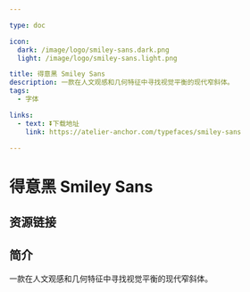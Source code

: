 ```yaml
---

type: doc

icon:
  dark: /image/logo/smiley-sans.dark.png
  light: /image/logo/smiley-sans.light.png

title: 得意黑 Smiley Sans
description: 一款在人文观感和几何特征中寻找视觉平衡的现代窄斜体。
tags:
  - 字体

links:
  - text: ⏬下载地址
    link: https://atelier-anchor.com/typefaces/smiley-sans

---
```


<ShowLogo />

# 得意黑 Smiley Sans

<ShowTags />

<ShowBreadcrumb />

## 资源链接

<ShowLinks />

## 简介

一款在人文观感和几何特征中寻找视觉平衡的现代窄斜体。
